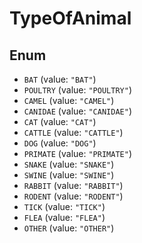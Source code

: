 # TypeOfAnimal

## Enum

* `BAT` (value: `"BAT"`)
* `POULTRY` (value: `"POULTRY"`)
* `CAMEL` (value: `"CAMEL"`)
* `CANIDAE` (value: `"CANIDAE"`)
* `CAT` (value: `"CAT"`)
* `CATTLE` (value: `"CATTLE"`)
* `DOG` (value: `"DOG"`)
* `PRIMATE` (value: `"PRIMATE"`)
* `SNAKE` (value: `"SNAKE"`)
* `SWINE` (value: `"SWINE"`)
* `RABBIT` (value: `"RABBIT"`)
* `RODENT` (value: `"RODENT"`)
* `TICK` (value: `"TICK"`)
* `FLEA` (value: `"FLEA"`)
* `OTHER` (value: `"OTHER"`)
